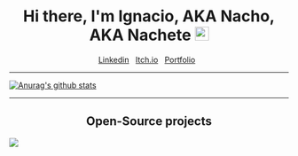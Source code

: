<div align="center">
   <h1>Hi there, I'm Ignacio, AKA Nacho, AKA Nachete <img src="https://media.giphy.com/media/hvRJCLFzcasrR4ia7z/giphy.gif" width="25px"> </h1>
</div>

<p align='center'>
   <a href="www.linkedin.com/in/ignaciosierraclavijo/">Linkedin</a>&nbsp;&nbsp;
<a href="https://ignacio-sierra.itch.io">Itch.io</a>&nbsp;&nbsp;
<a href="http://ignaciosierra.epizy.com">Portfolio</a>&nbsp;&nbsp;
</p>

<hr>

[![Anurag's github stats](https://github-readme-stats.vercel.app/api?username=nachocss)](https://github.com/nachocss/github-readme-stats)

<hr>

<h2 align="center">Open-Source projects</h2>

<a href="https://github.com/ayudadigital/huelladigital-backend">
  <img align="center" src="https://github-readme-stats.vercel.app/api/pin/?username=ayudadigital&repo=huelladigital-backend" />
</a>




<!--
<br>
[![Top Langs](https://github-readme-stats.vercel.app/api/top-langs/?username=nachocss&layout=compact)](https://github.com/nachocss/github-readme-stats)
-->
<!--
**Nachocss/Nachocss** is a ✨ _special_ ✨ repository because its `README.md` (this file) appears on your GitHub profile.

Here are some ideas to get you started:

- 🔭 I’m currently working on ...
- 🌱 I’m currently learning ...
- 👯 I’m looking to collaborate on ...
- 🤔 I’m looking for help with ...
- 💬 Ask me about ...
- 📫 How to reach me: ...
- 😄 Pronouns: ...
- ⚡ Fun fact: ...
-->
